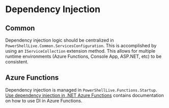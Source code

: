 # Dependency Injection

## Common

Dependency injection logic should be centralized in `PowerShellLive.Common.ServicesConfiguration`.
This is accomplished by using an `IServiceCollection` extension method.
This allows for multiple runtime environments (Azure Functions, Console App, ASP.NET, etc) to be consistent.

## Azure Functions

Dependency injection is managed in `PowerShellLive.Functions.Startup`.
[Use dependency injection in .NET Azure Functions](https://docs.microsoft.com/en-us/azure/azure-functions/functions-dotnet-dependency-injection#customizing-configuration-sources) contains documentation on how to use DI in Azure Functions.
